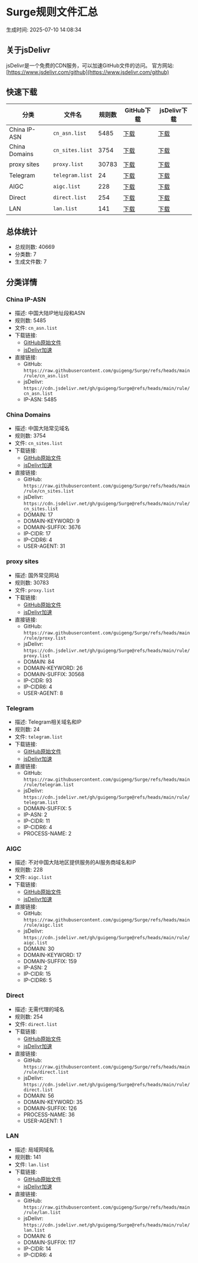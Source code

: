 # Surge规则文件汇总
生成时间: 2025-07-10 14:08:34

## 关于jsDelivr
jsDelivr是一个免费的CDN服务，可以加速GitHub文件的访问。
官方网站: [https://www.jsdelivr.com/github](https://www.jsdelivr.com/github)

## 快速下载
| 分类 | 文件名 | 规则数 | GitHub下载 | jsDelivr下载 |
|------|--------|--------|------------|--------------|
| China IP-ASN | `cn_asn.list` | 5485 | [下载](https://raw.githubusercontent.com/guigeng/Surge/refs/heads/main/rule/cn_asn.list) | [下载](https://cdn.jsdelivr.net/gh/guigeng/Surge@refs/heads/main/rule/cn_asn.list) |
| China Domains | `cn_sites.list` | 3754 | [下载](https://raw.githubusercontent.com/guigeng/Surge/refs/heads/main/rule/cn_sites.list) | [下载](https://cdn.jsdelivr.net/gh/guigeng/Surge@refs/heads/main/rule/cn_sites.list) |
| proxy sites | `proxy.list` | 30783 | [下载](https://raw.githubusercontent.com/guigeng/Surge/refs/heads/main/rule/proxy.list) | [下载](https://cdn.jsdelivr.net/gh/guigeng/Surge@refs/heads/main/rule/proxy.list) |
| Telegram | `telegram.list` | 24 | [下载](https://raw.githubusercontent.com/guigeng/Surge/refs/heads/main/rule/telegram.list) | [下载](https://cdn.jsdelivr.net/gh/guigeng/Surge@refs/heads/main/rule/telegram.list) |
| AIGC | `aigc.list` | 228 | [下载](https://raw.githubusercontent.com/guigeng/Surge/refs/heads/main/rule/aigc.list) | [下载](https://cdn.jsdelivr.net/gh/guigeng/Surge@refs/heads/main/rule/aigc.list) |
| Direct | `direct.list` | 254 | [下载](https://raw.githubusercontent.com/guigeng/Surge/refs/heads/main/rule/direct.list) | [下载](https://cdn.jsdelivr.net/gh/guigeng/Surge@refs/heads/main/rule/direct.list) |
| LAN | `lan.list` | 141 | [下载](https://raw.githubusercontent.com/guigeng/Surge/refs/heads/main/rule/lan.list) | [下载](https://cdn.jsdelivr.net/gh/guigeng/Surge@refs/heads/main/rule/lan.list) |

## 总体统计
- 总规则数: 40669
- 分类数: 7
- 生成文件数: 7

## 分类详情
### China IP-ASN
- 描述: 中国大陆IP地址段和ASN
- 规则数: 5485
- 文件: `cn_asn.list`
- 下载链接:
  - [GitHub原始文件](https://raw.githubusercontent.com/guigeng/Surge/refs/heads/main/rule/cn_asn.list)
  - [jsDelivr加速](https://cdn.jsdelivr.net/gh/guigeng/Surge@refs/heads/main/rule/cn_asn.list)
- 直接链接:
  - GitHub: `https://raw.githubusercontent.com/guigeng/Surge/refs/heads/main/rule/cn_asn.list`
  - jsDelivr: `https://cdn.jsdelivr.net/gh/guigeng/Surge@refs/heads/main/rule/cn_asn.list`
  - IP-ASN: 5485

### China Domains
- 描述: 中国大陆常见域名
- 规则数: 3754
- 文件: `cn_sites.list`
- 下载链接:
  - [GitHub原始文件](https://raw.githubusercontent.com/guigeng/Surge/refs/heads/main/rule/cn_sites.list)
  - [jsDelivr加速](https://cdn.jsdelivr.net/gh/guigeng/Surge@refs/heads/main/rule/cn_sites.list)
- 直接链接:
  - GitHub: `https://raw.githubusercontent.com/guigeng/Surge/refs/heads/main/rule/cn_sites.list`
  - jsDelivr: `https://cdn.jsdelivr.net/gh/guigeng/Surge@refs/heads/main/rule/cn_sites.list`
  - DOMAIN: 17
  - DOMAIN-KEYWORD: 9
  - DOMAIN-SUFFIX: 3676
  - IP-CIDR: 17
  - IP-CIDR6: 4
  - USER-AGENT: 31

### proxy sites
- 描述: 国外常见网站
- 规则数: 30783
- 文件: `proxy.list`
- 下载链接:
  - [GitHub原始文件](https://raw.githubusercontent.com/guigeng/Surge/refs/heads/main/rule/proxy.list)
  - [jsDelivr加速](https://cdn.jsdelivr.net/gh/guigeng/Surge@refs/heads/main/rule/proxy.list)
- 直接链接:
  - GitHub: `https://raw.githubusercontent.com/guigeng/Surge/refs/heads/main/rule/proxy.list`
  - jsDelivr: `https://cdn.jsdelivr.net/gh/guigeng/Surge@refs/heads/main/rule/proxy.list`
  - DOMAIN: 84
  - DOMAIN-KEYWORD: 26
  - DOMAIN-SUFFIX: 30568
  - IP-CIDR: 93
  - IP-CIDR6: 4
  - USER-AGENT: 8

### Telegram
- 描述: Telegram相关域名和IP
- 规则数: 24
- 文件: `telegram.list`
- 下载链接:
  - [GitHub原始文件](https://raw.githubusercontent.com/guigeng/Surge/refs/heads/main/rule/telegram.list)
  - [jsDelivr加速](https://cdn.jsdelivr.net/gh/guigeng/Surge@refs/heads/main/rule/telegram.list)
- 直接链接:
  - GitHub: `https://raw.githubusercontent.com/guigeng/Surge/refs/heads/main/rule/telegram.list`
  - jsDelivr: `https://cdn.jsdelivr.net/gh/guigeng/Surge@refs/heads/main/rule/telegram.list`
  - DOMAIN-SUFFIX: 5
  - IP-ASN: 2
  - IP-CIDR: 11
  - IP-CIDR6: 4
  - PROCESS-NAME: 2

### AIGC
- 描述: 不对中国大陆地区提供服务的AI服务商域名和IP
- 规则数: 228
- 文件: `aigc.list`
- 下载链接:
  - [GitHub原始文件](https://raw.githubusercontent.com/guigeng/Surge/refs/heads/main/rule/aigc.list)
  - [jsDelivr加速](https://cdn.jsdelivr.net/gh/guigeng/Surge@refs/heads/main/rule/aigc.list)
- 直接链接:
  - GitHub: `https://raw.githubusercontent.com/guigeng/Surge/refs/heads/main/rule/aigc.list`
  - jsDelivr: `https://cdn.jsdelivr.net/gh/guigeng/Surge@refs/heads/main/rule/aigc.list`
  - DOMAIN: 30
  - DOMAIN-KEYWORD: 17
  - DOMAIN-SUFFIX: 159
  - IP-ASN: 2
  - IP-CIDR: 15
  - IP-CIDR6: 5

### Direct
- 描述: 无需代理的域名
- 规则数: 254
- 文件: `direct.list`
- 下载链接:
  - [GitHub原始文件](https://raw.githubusercontent.com/guigeng/Surge/refs/heads/main/rule/direct.list)
  - [jsDelivr加速](https://cdn.jsdelivr.net/gh/guigeng/Surge@refs/heads/main/rule/direct.list)
- 直接链接:
  - GitHub: `https://raw.githubusercontent.com/guigeng/Surge/refs/heads/main/rule/direct.list`
  - jsDelivr: `https://cdn.jsdelivr.net/gh/guigeng/Surge@refs/heads/main/rule/direct.list`
  - DOMAIN: 56
  - DOMAIN-KEYWORD: 35
  - DOMAIN-SUFFIX: 126
  - PROCESS-NAME: 36
  - USER-AGENT: 1

### LAN
- 描述: 局域网域名
- 规则数: 141
- 文件: `lan.list`
- 下载链接:
  - [GitHub原始文件](https://raw.githubusercontent.com/guigeng/Surge/refs/heads/main/rule/lan.list)
  - [jsDelivr加速](https://cdn.jsdelivr.net/gh/guigeng/Surge@refs/heads/main/rule/lan.list)
- 直接链接:
  - GitHub: `https://raw.githubusercontent.com/guigeng/Surge/refs/heads/main/rule/lan.list`
  - jsDelivr: `https://cdn.jsdelivr.net/gh/guigeng/Surge@refs/heads/main/rule/lan.list`
  - DOMAIN: 6
  - DOMAIN-SUFFIX: 117
  - IP-CIDR: 14
  - IP-CIDR6: 4
